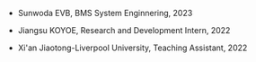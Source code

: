 - Sunwoda EVB, BMS System Enginnering, 2023

- Jiangsu KOYOE, Research and Development Intern, 2022

- Xi'an Jiaotong-Liverpool University, Teaching Assistant, 2022
